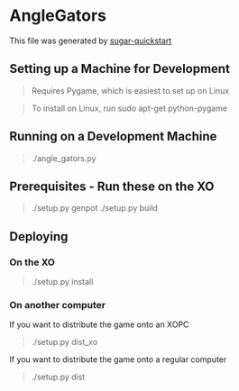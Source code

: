 AngleGators
======
This file was generated by [sugar-quickstart](https://github.com/liam-middlebrook/sugar-quickstart)
## Setting up a Machine for Development
>   Requires Pygame, which is easiest to set up on Linux

>   To install on Linux, run sudo apt-get python-pygame

## Running on a Development Machine

>   ./angle_gators.py

## Prerequisites - Run these on the XO

>   ./setup.py genpot
>   ./setup.py build

## Deploying

### On the XO

>   ./setup.py install

### On another computer

If you want to distribute the game onto an XOPC

>   ./setup.py dist_xo

If you want to distribute the game onto a regular computer

>   ./setup.py dist
